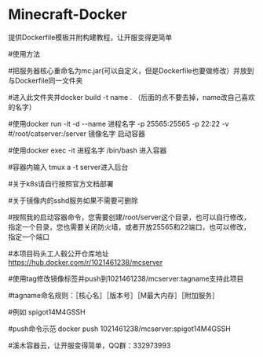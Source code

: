 # Minecraft-Docker
提供Dockerfile模板并附构建教程，让开服变得更简单


#使用方法

#把服务器核心重命名为mc.jar(可以自定义，但是Dockerfile也要做修改）并放到与Dockerfile同一文件夹

#进入此文件夹并docker build -t name . （后面的点不要去掉，name改自己喜欢的名字）

#使用docker run -it -d --name 进程名字 -p 25565:25565 -p 22:22 -v #/root/catserver:/server 镜像名字 启动容器

#使用docker exec -it 进程名字 /bin/bash 进入容器

#容器内输入 tmux a -t server进入后台

#关于k8s请自行按照官方文档部署

#关于镜像内的sshd服务如果不需要可删除

#按照我的启动容器命令，您需要创建/root/server这个目录，也可以自行修改，指定一个目录，您也需要关闭防火墙，或者开放25565和22端口，也可以修改，指定一个端口

#本项目码头工人毂公开仓库地址 https://hub.docker.com/r/1021461238/mcserver

#使用tag修改镜像标签并push到1021461238/mcserver:tagname支持此项目

#tagname命名规则：［核心名］［版本号］［M最大内存］［附加服务］

#例如 spigot14M4GSSH

#push命令示范 docker push 1021461238/mcserver:spigot14M4GSSH

#溪木容器云，让开服变得简单，QQ群：332973993
